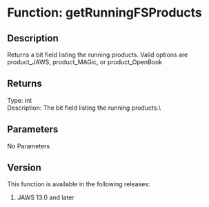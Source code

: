 # Function: getRunningFSProducts

## Description

Returns a bit field listing the running products. Valid options are
product_JAWS, product_MAGic, or product_OpenBook

## Returns

Type: int\
Description: The bit field listing the running products.\

## Parameters

No Parameters

## Version

This function is available in the following releases:

1.  JAWS 13.0 and later
